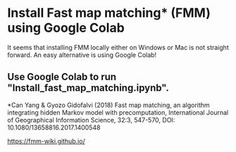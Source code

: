 # Install Fast map matching* (FMM) using Google Colab
It seems that installing FMM locally either on Windows or Mac is not straight forward. An easy alternative is using Google Colab! 

## Use Google Colab to run "Install_fast_map_matching.ipynb".

*Can Yang & Gyozo Gidofalvi (2018) Fast map matching, an algorithm
integrating hidden Markov model with precomputation, International Journal of Geographical Information Science, 32:3, 547-570, DOI: 10.1080/13658816.2017.1400548

https://fmm-wiki.github.io/
